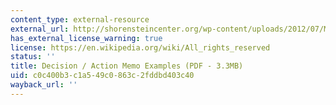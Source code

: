 ```yaml
---
content_type: external-resource
external_url: http://shorensteincenter.org/wp-content/uploads/2012/07/MEMO-WRITING-HO-ALL-Danziger.pdf
has_external_license_warning: true
license: https://en.wikipedia.org/wiki/All_rights_reserved
status: ''
title: Decision / Action Memo Examples (PDF - 3.3MB)
uid: c0c400b3-c1a5-49c0-863c-2fddbd403c40
wayback_url: ''
---
```

